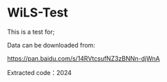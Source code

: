 # WiLS-Test
This is a test for;

Data can be downloaded from:

https://pan.baidu.com/s/14RVtcsufNZ3zBNNn-djWnA

Extracted code：2024
